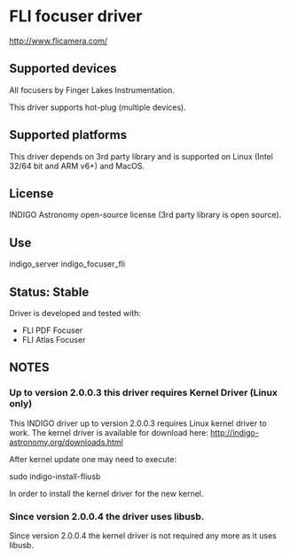 # FLI focuser driver

http://www.flicamera.com/

## Supported devices

All focusers by Finger Lakes Instrumentation.

This driver supports hot-plug (multiple devices).

## Supported platforms

This driver depends on 3rd party library and is supported on Linux (Intel 32/64 bit and ARM v6+) and MacOS.

## License

INDIGO Astronomy open-source license (3rd party library is open source).

## Use

indigo_server indigo_focuser_fli

## Status: Stable

Driver is developed and tested with:
* FLI PDF Focuser
* FLI Atlas Focuser

## NOTES
### Up to version 2.0.0.3 this driver requires Kernel Driver (Linux only)
This INDIGO driver up to version 2.0.0.3 requires Linux kernel driver to work. The kernel driver is available for download here:
http://indigo-astronomy.org/downloads.html

After kernel update one may need to execute:

sudo indigo-install-fliusb

In order to install the kernel driver for the new kernel.

### Since version 2.0.0.4 the driver uses libusb.
Since version 2.0.0.4 the kernel driver is not required any more as it uses libusb.
